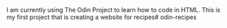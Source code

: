 I am currently using The Odin Project to learn how to code in HTML. This is my first project that is creating a website for recipes#   o d i n - r e c i p e s  
 